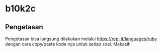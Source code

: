 # b10k2c

## Pengetasan
Pengetasan bisa langsung dilakukan melalui https://repl.it/languages/ruby   dengan cara copy/paste kode nya untuk setiap soal. Makasih
